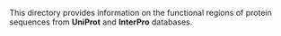 This directory provides information on the functional regions of protein sequences from **UniProt** and **InterPro** databases.
